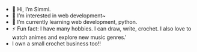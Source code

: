 - 👋 Hi, I’m Simmi.
- 👀 I’m interested in web development~
- 🌱 I’m currently learning web development, python.
- ⚡ Fun fact: I have many hobbies. I can draw, write, crochet. I also love to watch animes and explore new music genres.'
- I own a small crochet business too!! 

<!---
simmee07/simmee07 is a ✨ special ✨ repository because its `README.md` (this file) appears on your GitHub profile.
You can click the Preview link to take a look at your changes.
--->
